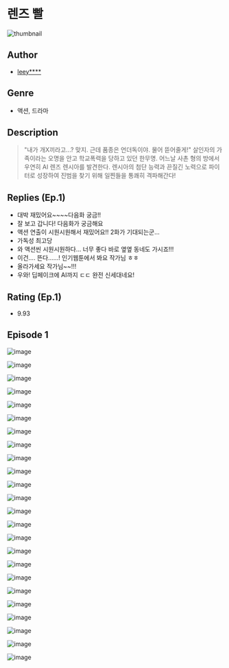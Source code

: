 # 렌즈 빨
![thumbnail](https://image-comic.pstatic.net/user_contents_data/challenge_comic/2023/05/26/340750/upload_3703419269340541232_480x623.jpeg)

## Author
- [leey****](https://comic.naver.com/artistTitle?id=340750)

## Genre
- 액션, 드라마

## Description
> "내가 개X끼라고...? 맞지. 근데 품종은 언더독이야. 물어 뜯어줄게!" 살인자의 가족이라는 오명을 안고 학교폭력을 당하고 있던 한무명. 어느날 사촌 형의 방에서 우연히 AI 렌즈 렌시아를 발견한다. 렌시아의 첨단 능력과 끈질긴 노력으로 파이터로 성장하여 진범을 찾기 위해 일찐들을 통쾌히 격파해간다!

## Replies (Ep.1)
- 대박 재밌어요~~~~다음화 궁금!!
- 잘 보고 갑니다! 다음화가 궁금해요
- 액션 연출이 시원시원해서 재밌어요!! 2화가 기대되는군...
- 가독성 최고당
- 와 액션씬 시원시원하다... 너무 좋다 바로 옆옆 동네도 가시죠!!!
- 이건.... 뜬다......! 인기웹툰에서 봐요 작가님 ㅎㅎ
- 올라가세요 작가님~~!!!
- 우와! 딥페이크에 AI까지 ㄷㄷ 완전 신세대네요!

## Rating (Ep.1)
- 9.93

## Episode 1
![image](https://image-comic.pstatic.net/user_contents_data/challenge_comic/2023/05/25/340750/upload_3918523317508911152.jpeg)

![image](https://image-comic.pstatic.net/user_contents_data/challenge_comic/2023/05/25/340750/upload_7161060083099580517.jpeg)

![image](https://image-comic.pstatic.net/user_contents_data/challenge_comic/2023/05/25/340750/upload_3976736068143900262.jpeg)

![image](https://image-comic.pstatic.net/user_contents_data/challenge_comic/2023/05/25/340750/upload_3472949735116257382.jpeg)

![image](https://image-comic.pstatic.net/user_contents_data/challenge_comic/2023/05/25/340750/upload_7149520716314129203.jpeg)

![image](https://image-comic.pstatic.net/user_contents_data/challenge_comic/2023/05/25/340750/upload_7161958387535853669.jpeg)

![image](https://image-comic.pstatic.net/user_contents_data/challenge_comic/2023/05/25/340750/upload_3760848960746697265.jpeg)

![image](https://image-comic.pstatic.net/user_contents_data/challenge_comic/2023/05/25/340750/upload_7147831841506015332.jpeg)

![image](https://image-comic.pstatic.net/user_contents_data/challenge_comic/2023/05/25/340750/upload_7305510815462012257.jpeg)

![image](https://image-comic.pstatic.net/user_contents_data/challenge_comic/2023/05/25/340750/upload_3760564389820065079.jpeg)

![image](https://image-comic.pstatic.net/user_contents_data/challenge_comic/2023/05/25/340750/upload_3775198893078307632.jpeg)

![image](https://image-comic.pstatic.net/user_contents_data/challenge_comic/2023/05/25/340750/upload_3487531278703669297.jpeg)

![image](https://image-comic.pstatic.net/user_contents_data/challenge_comic/2023/05/25/340750/upload_7291945960118707762.jpeg)

![image](https://image-comic.pstatic.net/user_contents_data/challenge_comic/2023/05/25/340750/upload_7221299047252964920.jpeg)

![image](https://image-comic.pstatic.net/user_contents_data/challenge_comic/2023/05/25/340750/upload_3487587336684122424.jpeg)

![image](https://image-comic.pstatic.net/user_contents_data/challenge_comic/2023/05/25/340750/upload_7077469904146935910.jpeg)

![image](https://image-comic.pstatic.net/user_contents_data/challenge_comic/2023/05/25/340750/upload_4050250329670104881.jpeg)

![image](https://image-comic.pstatic.net/user_contents_data/challenge_comic/2023/05/25/340750/upload_3761462506203735600.jpeg)

![image](https://image-comic.pstatic.net/user_contents_data/challenge_comic/2023/05/25/340750/upload_3617857469997921636.jpeg)

![image](https://image-comic.pstatic.net/user_contents_data/challenge_comic/2023/05/25/340750/upload_7221070525780996408.jpeg)

![image](https://image-comic.pstatic.net/user_contents_data/challenge_comic/2023/05/25/340750/upload_7219658563032987957.jpeg)

![image](https://image-comic.pstatic.net/user_contents_data/challenge_comic/2023/05/25/340750/upload_4050250316818821688.jpeg)

![image](https://image-comic.pstatic.net/user_contents_data/challenge_comic/2023/05/25/340750/upload_3761741962545227312.jpeg)

![image](https://image-comic.pstatic.net/user_contents_data/challenge_comic/2023/05/25/340750/upload_7220458105554942052.jpeg)
